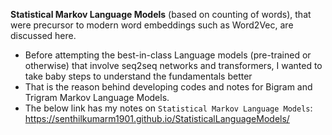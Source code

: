 **Statistical Markov Language Models** (based on counting of words), that were precursor to modern word embeddings such as Word2Vec, are discussed here. 

* Before attempting the best-in-class Language models (pre-trained or otherwise) that involve seq2seq networks and transformers, I wanted to take baby steps to understand the fundamentals better
* That is the reason behind developing codes and notes for Bigram and Trigram Markov Language Models.
* The below link has my notes on `Statistical Markov Language Models`: <br>
https://senthilkumarm1901.github.io/StatisticalLanguageModels/
